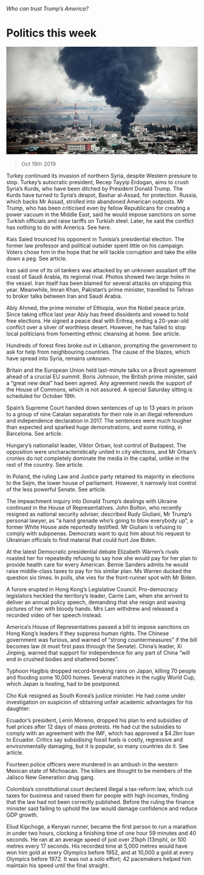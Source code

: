 ###### Who can trust Trump’s America?

# Politics this week 

![image](images/20191019_WWP001_0.jpg) 

> Oct 19th 2019 

Turkey continued its invasion of northern Syria, despite Western pressure to stop. Turkey’s autocratic president, Recep Tayyip Erdogan, aims to crush Syria’s Kurds, who have been ditched by President Donald Trump. The Kurds have turned to Syria’s despot, Bashar al-Assad, for protection. Russia, which backs Mr Assad, strolled into abandoned American outposts. Mr Trump, who has been criticised even by fellow Republicans for creating a power vacuum in the Middle East, said he would impose sanctions on some Turkish officials and raise tariffs on Turkish steel. Later, he said the conflict has nothing to do with America. See here.  

Kais Saied trounced his opponent in Tunisia’s presidential election. The former law professor and political outsider spent little on his campaign. Voters chose him in the hope that he will tackle corruption and take the elite down a peg. See article.  

Iran said one of its oil tankers was attacked by an unknown assailant off the coast of Saudi Arabia, its regional rival. Photos showed two large holes in the vessel. Iran itself has been blamed for several attacks on shipping this year. Meanwhile, Imran Khan, Pakistan’s prime minister, travelled to Tehran to broker talks between Iran and Saudi Arabia. 

Abiy Ahmed, the prime minister of Ethiopia, won the Nobel peace prize. Since taking office last year Abiy has freed dissidents and vowed to hold free elections. He signed a peace deal with Eritrea, ending a 20-year-old conflict over a sliver of worthless desert. However, he has failed to stop local politicians from fomenting ethnic cleansing at home. See article.  

Hundreds of forest fires broke out in Lebanon, prompting the government to ask for help from neighbouring countries. The cause of the blazes, which have spread into Syria, remains unknown. 

Britain and the European Union held last-minute talks on a Brexit agreement ahead of a crucial EU summit. Boris Johnson, the British prime minister, said a “great new deal” had been agreed. Any agreement needs the support of the House of Commons, which is not assured. A special Saturday sitting is scheduled for October 19th.  

Spain’s Supreme Court handed down sentences of up to 13 years in prison to a group of nine Catalan separatists for their role in an illegal referendum and independence declaration in 2017. The sentences were much tougher than expected and sparked huge demonstrations, and some rioting, in Barcelona. See article.  

Hungary’s nationalist leader, Viktor Orban, lost control of Budapest. The opposition were uncharacteristically united in city elections, and Mr Orban’s cronies do not completely dominate the media in the capital, unlike in the rest of the country. See article.  

In Poland, the ruling Law and Justice party retained its majority in elections to the Sejm, the lower house of parliament. However, it narrowly lost control of the less powerful Senate. See article.  

The impeachment inquiry into Donald Trump’s dealings with Ukraine continued in the House of Representatives. John Bolton, who recently resigned as national security adviser, described Rudy Giuliani, Mr Trump’s personal lawyer, as “a hand grenade who’s going to blow everybody up”, a former White House aide reportedly testified. Mr Giuliani is refusing to comply with subpoenas. Democrats want to quiz him about his request to Ukrainian officials to find material that could hurt Joe Biden.  

At the latest Democratic presidential debate Elizabeth Warren’s rivals roasted her for repeatedly refusing to say how she would pay for her plan to provide health care for every American. Bernie Sanders admits he would raise middle-class taxes to pay for his similar plan. Ms Warren ducked the question six times. In polls, she vies for the front-runner spot with Mr Biden. 

A furore erupted in Hong Kong’s Legislative Council. Pro-democracy legislators heckled the territory’s leader, Carrie Lam, when she arrived to deliver an annual policy speech, demanding that she resign and waving pictures of her with bloody hands. Mrs Lam withdrew and released a recorded video of her speech instead. 

America’s House of Representatives passed a bill to impose sanctions on Hong Kong’s leaders if they suppress human rights. The Chinese government was furious, and warned of “strong countermeasures” if the bill becomes law (it must first pass through the Senate). China’s leader, Xi Jinping, warned that support for independence for any part of China “will end in crushed bodies and shattered bones”. 

Typhoon Hagibis dropped record-breaking rains on Japan, killing 70 people and flooding some 10,000 homes. Several matches in the rugby World Cup, which Japan is hosting, had to be postponed. 

Cho Kuk resigned as South Korea’s justice minister. He had come under investigation on suspicion of obtaining unfair academic advantages for his daughter. 

Ecuador’s president, Lenín Moreno, dropped his plan to end subsidies of fuel prices after 12 days of mass protests. He had cut the subsidies to comply with an agreement with the IMF, which has approved a $4.2bn loan to Ecuador. Critics say subsidising fossil fuels is costly, regressive and environmentally damaging, but it is popular, so many countries do it. See article.  

Fourteen police officers were murdered in an ambush in the western Mexican state of Michoacán. The killers are thought to be members of the Jalisco New Generation drug gang. 

Colombia’s constitutional court declared illegal a tax-reform law, which cut taxes for business and raised them for people with high incomes, finding that the law had not been correctly published. Before the ruling the finance minister said failing to uphold the law would damage confidence and reduce GDP growth. 

Eliud Kipchoge, a Kenyan runner, became the first person to run a marathon in under two hours, clocking a finishing time of one hour 59 minutes and 40 seconds. He ran at an average speed of just over 21kph (13mph), or 100 metres every 17 seconds. His recorded time at 5,000 metres would have won him gold at every Olympics before 1952, and at 10,000 a gold at every Olympics before 1972. It was not a solo effort; 42 pacemakers helped him maintain his speed until the final straight. 

